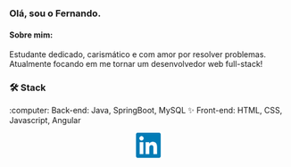 ### Olá, sou o Fernando. 
#### Sobre mim:
Estudante dedicado, carismático e com amor por resolver problemas. Atualmente focando em me tornar um desenvolvedor web full-stack! 

<h3>🛠 Stack</h3>
:computer: Back-end: Java, SpringBoot, MySQL
✨ Front-end: HTML, CSS, Javascript, Angular
<p align="center">
  <a href="https://www.linkedin.com/in/fernando-sabalete"><img src="linkedinlogo.png" alt="LinkedIn" width = "50"></a>
</p>

